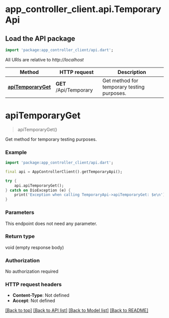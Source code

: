 # app_controller_client.api.TemporaryApi

## Load the API package
```dart
import 'package:app_controller_client/api.dart';
```

All URIs are relative to *http://localhost*

Method | HTTP request | Description
------------- | ------------- | -------------
[**apiTemporaryGet**](TemporaryApi.md#apitemporaryget) | **GET** /Api/Temporary | Get method for temporary testing purposes.


# **apiTemporaryGet**
> apiTemporaryGet()

Get method for temporary testing purposes.

### Example
```dart
import 'package:app_controller_client/api.dart';

final api = AppControllerClient().getTemporaryApi();

try {
    api.apiTemporaryGet();
} catch on DioException (e) {
    print('Exception when calling TemporaryApi->apiTemporaryGet: $e\n');
}
```

### Parameters
This endpoint does not need any parameter.

### Return type

void (empty response body)

### Authorization

No authorization required

### HTTP request headers

 - **Content-Type**: Not defined
 - **Accept**: Not defined

[[Back to top]](#) [[Back to API list]](../README.md#documentation-for-api-endpoints) [[Back to Model list]](../README.md#documentation-for-models) [[Back to README]](../README.md)

